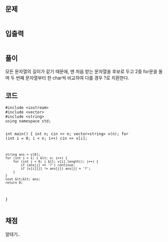 <h2 id="문제">문제</h2>
<p><img alt="" src="https://velog.velcdn.com/images/coolgamja_/post/9958d26f-dbc4-4e4b-afde-73824fffd0eb/image.png" /></p>
<h2 id="입출력">입출력</h2>
<p><img alt="" src="https://velog.velcdn.com/images/coolgamja_/post/f2678d2a-b99b-4a75-8da5-c9d3db1d5481/image.png" /></p>
<h2 id="풀이">풀이</h2>
<p>모든 문자열의 길이가 같기 때문에,
맨 처음 받는 문자열을 후보로 두고
2중 for문을 돌며 두 번째 문자열부터 한 char씩 비교하여 다를 경우 ?로 치환한다.</p>
<h2 id="코드">코드</h2>
<pre><code class="language-cpp">#include &lt;iostream&gt;
#include &lt;vector&gt;
#include &lt;string&gt;
using namespace std;

int main() {
    int n;
    cin &gt;&gt; n;
    vector&lt;string&gt; v(n);
    for (int i = 0; i &lt; n; i++) cin &gt;&gt; v[i];

    string ans = v[0];
    for (int i = 1; i &lt; n; i++) {
        for (int j = 0; j &lt; v[i].length(); j++) {
            if (ans[j] == '?') continue;
            if (v[i][j] != ans[j]) ans[j] = '?';
        }
    }
    cout &lt;&lt; ans;
    return 0;
}</code></pre>
<h2 id="채점">채점</h2>
<p>알테기..</p>
<p><img alt="" src="https://velog.velcdn.com/images/coolgamja_/post/6ddd719d-1f8a-499a-b6c4-972e45d14c1c/image.png" /></p>